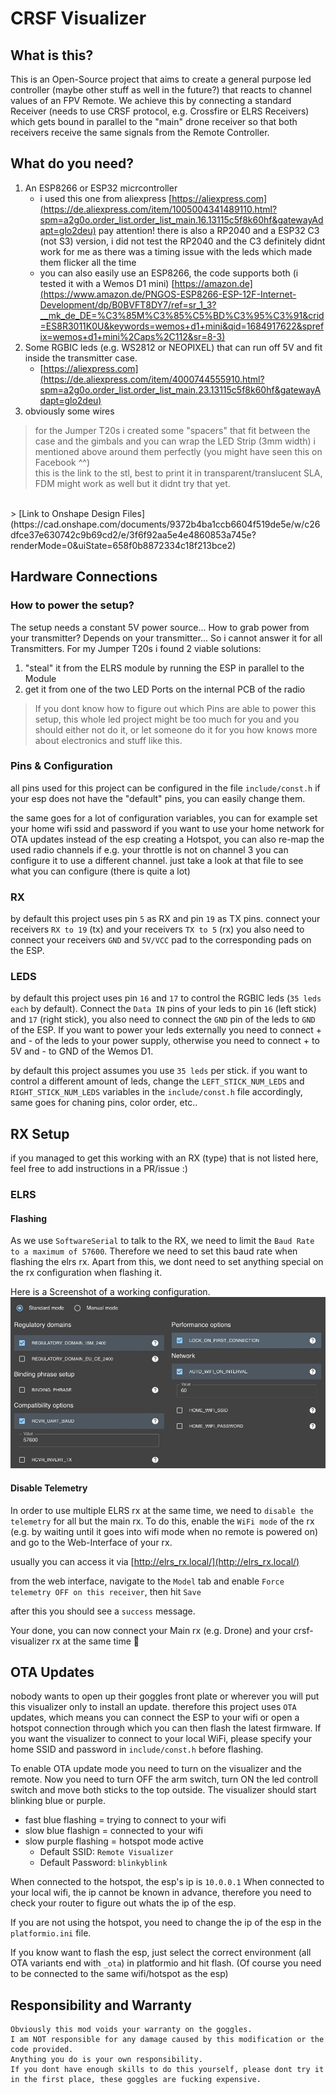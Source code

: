 # CRSF Visualizer

## What is this?
This is an Open-Source project that aims to create a general purpose led controller (maybe other stuff as well in the future?) that reacts to channel values of an FPV Remote.
We achieve this by connecting a standard Receiver (needs to use CRSF protocol, e.g. Crossfire or ELRS Receivers) which gets bound in parallel to the "main" drone receiver so that both receivers receive the same signals from the Remote Controller.

## What do you need?
1. An ESP8266 or ESP32 micrcontroller
    - i used this one from aliexpress [https://aliexpress.com](https://de.aliexpress.com/item/1005004341489110.html?spm=a2g0o.order_list.order_list_main.16.13115c5f8k60hf&gatewayAdapt=glo2deu) pay attention! there is also a RP2040 and a ESP32 C3 (not S3) version, i did not test the RP2040 and the C3 definitely didnt work for me as there was a timing issue with the leds which made them flicker all the time
    - you can also easily use an ESP8266, the code supports both (i tested it with a Wemos D1 mini) [https://amazon.de](https://www.amazon.de/PNGOS-ESP8266-ESP-12F-Internet-Development/dp/B0BVFT8DY7/ref=sr_1_3?__mk_de_DE=%C3%85M%C3%85%C5%BD%C3%95%C3%91&crid=ES8R3011K0U&keywords=wemos+d1+mini&qid=1684917622&sprefix=wemos+d1+mini%2Caps%2C112&sr=8-3)
2. Some RGBIC leds (e.g. WS2812 or NEOPIXEL) that can run off 5V and fit inside the transmitter case.
    - [https://aliexpress.com](https://de.aliexpress.com/item/4000744555910.html?spm=a2g0o.order_list.order_list_main.23.13115c5f8k60hf&gatewayAdapt=glo2deu)
3. obviously some wires

> for the Jumper T20s i created some "spacers" that fit between the case and the gimbals and you can wrap the LED Strip (3mm width) i mentioned above around them perfectly (you might have seen this on Facebook ^^) <br />
this is the link to the stl, best to print it in transparent/translucent SLA, FDM might work as well but it didnt try that yet.
<br />
> [Link to Onshape Design Files](https://cad.onshape.com/documents/9372b4ba1ccb6604f519de5e/w/c26dfce37e630742c9b69cd2/e/3f6f92aa5e4e4860853a745e?renderMode=0&uiState=658f0b8872334c18f213bce2)


## Hardware Connections

### How to power the setup?
The setup needs a constant 5V power source... How to grab power from your transmitter? Depends on your transmitter... So i cannot answer it for all Transmitters.
For my Jumper T20s i found 2 viable solutions:

1. "steal" it from the ELRS module by running the ESP in parallel to the Module
2. get it from one of the two LED Ports on the internal PCB of the radio

> If you dont know how to figure out which Pins are able to power this setup, this whole led project might be too much for you and you should either not do it, or let someone do it for you how knows more about electronics and stuff like this.

### Pins & Configuration
all pins used for this project can be configured in the file `include/const.h`
if your esp does not have the "default" pins, you can easily change them.

the same goes for a lot of configuration variables,
you can for example set your home wifi ssid and password if you want to use your home network for OTA updates instead of the esp creating a Hotspot, you can also re-map the used radio channels if e.g. your throttle is not on channel 3 you can configure it to use a different channel.
just take a look at that file to see what you can configure (there is quite a lot)

### RX
by default this project uses pin `5` as RX and pin `19` as TX pins.
connect your receivers `RX to 19` (tx)
and your receivers `TX to 5` (rx)
you also need to connect your receivers `GND` and `5V/VCC` pad to the corresponding pads on the ESP.

### LEDS
by default this project uses pin `16` and `17` to control the RGBIC leds (`35 leds each` by default).
Connect the `Data IN` pins of your leds to pin `16` (left stick) and `17` (right stick),
you also need to connect the `GND` pin of the leds to `GND` of the ESP.
If you want to power your leds externally you need to connect + and - of the leds to your power supply,
otherwise you need to connect + to 5V and - to GND of the Wemos D1.

by default this project assumes you use `35 leds` per stick.
if you want to control a different amount of leds, change the `LEFT_STICK_NUM_LEDS` and `RIGHT_STICK_NUM_LEDS` variables in the `include/const.h` file accordingly, same goes for chaning pins, color order, etc..

## RX Setup
if you managed to get this working with an RX (type) that is not listed here, feel free to add instructions in a PR/issue :) 

### ELRS

#### Flashing
As we use `SoftwareSerial` to talk to the RX, we need to limit the `Baud Rate to a maximum of 57600`.
Therefore we need to set this baud rate when flashing the elrs rx.
Apart from this, we dont need to set anything special on the rx configuration when flashing it.

Here is a Screenshot of a working configuration.
![Screenshot of ELRS Configurator](./images/rx-setup/elrs/configurator-config.jpg)

#### Disable Telemetry
In order to use multiple ELRS rx at the same time, we need to `disable the telemetry` for all but the main rx.
To do this, enable the `WiFi mode` of the rx (e.g. by waiting until it goes into wifi mode when no remote is powered on) and go to the Web-Interface of your rx.

usually you can access it via [http://elrs_rx.local/](http://elrs_rx.local/)

from the web interface, navigate to the `Model` tab and enable `Force telemetry OFF on this receiver`,
then hit `Save`

after this you should see a `success` message.

Your done, you can now connect your Main rx (e.g. Drone) and your crsf-visualizer rx at the same time 🎉

## OTA Updates
nobody wants to open up their goggles front plate or wherever you will put this visualizer only to install an update.
therefore this project uses `OTA` updates, which means you can connect the ESP to your wifi or open a hotspot connection through which you can then flash the latest firmware.
If you want the visualizer to connect to your local WiFi, please specify your home SSID and password in `include/const.h` before flashing.

To enable OTA update mode you need to turn on the visualizer and the remote.
Now you need to turn OFF the arm switch, turn ON the led controll switch and move both sticks to the top outside.
The visualizer should start blinking blue or purple.

- fast blue flashing = trying to connect to your wifi
- slow blue flashign = connected to your wifi
- slow purple flashing = hotspot mode active
    - Default SSID: `Remote Visualizer`
    - Default Password: `blinkyblink`

When connected to the hotspot, the esp's ip is `10.0.0.1`
When connected to your local wifi, the ip cannot be known in advance, therefore you need to check your router to figure out whats the ip of the esp.

If you are not using the hotspot, you need to change the ip of the esp in the `platformio.ini` file.

If you know want to flash the esp, just select the correct environment (all OTA variants end with `_ota`) in platformio and hit flash. (Of course you need to be connected to the same wifi/hotspot as the esp)

## Responsibility and Warranty

    Obviously this mod voids your warranty on the goggles.
    I am NOT responsible for any damage caused by this modification or the code provided.
    Anything you do is your own responsibility.
    If you dont have enough skills to do this yourself, please dont try it in the first place, these goggles are fucking expensive.